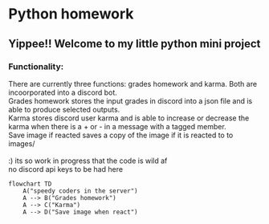 # Python homework
## Yippee!! Welcome to my little python mini project
### Functionality:
There are currently three functions: grades homework and karma. Both are incoorporated into a discord bot.\
Grades homework stores the input grades in discord into a json file and is able to produce selected outputs.\
Karma stores discord user karma and is able to increase or decrease the karma when there is a + or - in a message with a tagged member.\
Save image if reacted saves a copy of the image if it is reacted to to images/\
\
:) its so work in progress that the code is wild af\
no discord api keys to be had here


```mermaid
flowchart TD
    A("speedy coders in the server")
    A --> B("Grades homework")
    A --> C("Karma")
    A --> D("Save image when react")
```